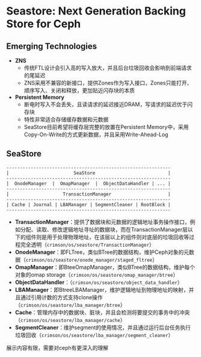 # Seastore: Next Generation Backing Store for Ceph

## Emerging Technologies

- **ZNS**
  - 传统FTL设计会引入高的写入放大，并且后台垃圾回收会影响到前端请求的尾延迟
  - ZNS采用不兼容的新接口，提供Zones作为写入接口，Zones只能打开、顺序写入、关闭和释放，更加贴近闪存块的本质
- **Persistent Memory**
  - 断电时写入不会丢失，且读请求的延迟接近DRAM，写请求的延迟优于闪存块
  - 特性非常适合存储缓存数据和元数据
  - SeaStore目前希望将缓存层完整的放置在Persistent Memory中，采用Copy-On-Write的方式更新数据，并且采用Write-Ahead-Log

## SeaStore

```text
-------------------------------------------------------------
|                        SeaStore                           |
-------------------------------------------------------------
|  OnodeManager  |  OmapManager  |  ObjectDataHandler | ... |
-------------------------------------------------------------
|                    TransactionManager                     |
-------------------------------------------------------------
| Cache | Journal | LBAManager | SegmentCleaner | RootBlock |
-------------------------------------------------------------
```

- **TransactionManager**：提供了数据块和元数据的逻辑地址事务操作接口，例如分配、读取、修改逻辑地址寻址的数据块，而在TransactionManager层以下的组件则是用于处理物理地址，在该层以上的组件则对底层的垃圾回收等过程完全透明（`crimson/os/seastore/TransactionManager`）
- **OnodeManager**：即FLTree，类似BTree的数据结构，维护Ceph对象的元数据（`crimson/os/seastore/onode_manager/staged_fltree`）
- **OmapManager**：即BteeOmapManager，类似BTree的数据结构，维护每个对象的omap storage（`crimson/os/seastore/omap_manager/btree`）
- **ObjectDataHandler**：（`crimson/os/seastore/object_data_handler`）
- **LBAManager**：即BtreeLBAManager，维护逻辑地址到物理地址的映射，并且通过引用计数的方式支持clone操作（`crimson/os/seastore/lba_manager/btree`）
- **Cache**：管理内存中的数据块、脏块，并且会检测将要提交的事务中的冲突（`crimson/os/seastore/lba_manager/cache`）
- **SegmentCleaner**：维护segment的使用情况，并且通过运行后台任务执行垃圾回收（`crimson/os/seastore/lba_manager/segment_cleaner`）

展示内容有限，需要对ceph有更深入的理解
